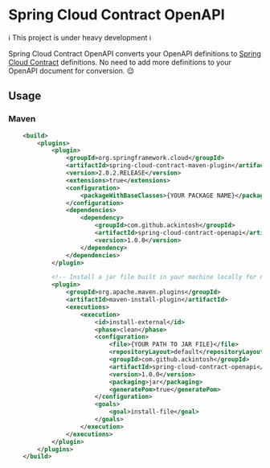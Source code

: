 # Spring Cloud Contract OpenAPI

:information_source: This project is under heavy development :information_source:

Spring Cloud Contract OpenAPI converts your OpenAPI definitions to [Spring Cloud Contract](https://github.com/spring-cloud/spring-cloud-contract) definitions. No need to add more definitions to your OpenAPI document for conversion. :relieved:

## Usage

### Maven

```xml
    <build>
        <plugins>
            <plugin>
                <groupId>org.springframework.cloud</groupId>
                <artifactId>spring-cloud-contract-maven-plugin</artifactId>
                <version>2.0.2.RELEASE</version>
                <extensions>true</extensions>
                <configuration>
                    <packageWithBaseClasses>{YOUR PACKAGE NAME}</packageWithBaseClasses>
                </configuration>
                <dependencies>
                    <dependency>
                        <groupId>com.github.ackintosh</groupId>
                        <artifactId>spring-cloud-contract-openapi</artifactId>
                        <version>1.0.0</version>
                    </dependency>
                </dependencies>
            </plugin>

            <!-- Install a jar file built in your machine locally for now -->
            <plugin>
                <groupId>org.apache.maven.plugins</groupId>
                <artifactId>maven-install-plugin</artifactId>
                <executions>
                    <execution>
                        <id>install-external</id>
                        <phase>clean</phase>
                        <configuration>
                            <file>{YOUR PATH TO JAR FILE}</file>
                            <repositoryLayout>default</repositoryLayout>
                            <groupId>com.github.ackintosh</groupId>
                            <artifactId>spring-cloud-contract-openapi</artifactId>
                            <version>1.0.0</version>
                            <packaging>jar</packaging>
                            <generatePom>true</generatePom>
                        </configuration>
                        <goals>
                            <goal>install-file</goal>
                        </goals>
                    </execution>
                </executions>
            </plugin>
        </plugins>
    </build>
```
